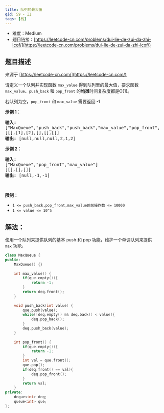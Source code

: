 ```yaml
---
title: 队列的最大值
qid: 59 - II
tags: [栈]
---
```



- 难度：Medium
- 题目链接：[https://leetcode-cn.com/problems/dui-lie-de-zui-da-zhi-lcof/](https://leetcode-cn.com/problems/dui-lie-de-zui-da-zhi-lcof/)


## 题目描述

来源于 [https://leetcode-cn.com/](https://leetcode-cn.com/)

<p>请定义一个队列并实现函数 <code>max_value</code> 得到队列里的最大值，要求函数<code>max_value</code>、<code>push_back</code> 和 <code>pop_front</code> 的<strong>均摊</strong>时间复杂度都是O(1)。</p>

<p>若队列为空，<code>pop_front</code> 和 <code>max_value</code>&nbsp;需要返回 -1</p>

<p><strong>示例 1：</strong></p>

<pre><strong>输入:</strong> 
[&quot;MaxQueue&quot;,&quot;push_back&quot;,&quot;push_back&quot;,&quot;max_value&quot;,&quot;pop_front&quot;,&quot;max_value&quot;]
[[],[1],[2],[],[],[]]
<strong>输出:&nbsp;</strong>[null,null,null,2,1,2]
</pre>

<p><strong>示例 2：</strong></p>

<pre><strong>输入:</strong> 
[&quot;MaxQueue&quot;,&quot;pop_front&quot;,&quot;max_value&quot;]
[[],[],[]]
<strong>输出:&nbsp;</strong>[null,-1,-1]
</pre>

<p>&nbsp;</p>

<p><strong>限制：</strong></p>

<ul>
	<li><code>1 &lt;= push_back,pop_front,max_value的总操作数&nbsp;&lt;= 10000</code></li>
	<li><code>1 &lt;= value &lt;= 10^5</code></li>
</ul>


## 解法：

使用一个队列来提供队列的基本 push 和 pop 功能，维护一个单调队列来提供 `max` 功能。

```c++
class MaxQueue {
public:
    MaxQueue() {}
    
    int max_value() {
        if(que.empty()){
            return -1;
        }
        return deq.front();
    }
    
    void push_back(int value) {
        que.push(value);
        while(!deq.empty() && deq.back() < value){
            deq.pop_back();
        }
        deq.push_back(value);
    }
    
    int pop_front() {
        if(que.empty()){
            return -1;
        }
        int val = que.front();
        que.pop();
        if(deq.front() == val){
            deq.pop_front();
        }
        return val;
    }
private:
    deque<int> deq;
    queue<int> que;
};
```